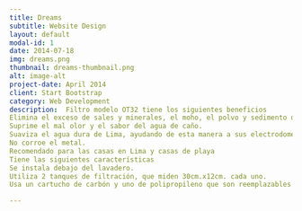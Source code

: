 ```yaml
---
title: Dreams
subtitle: Website Design
layout: default
modal-id: 1
date: 2014-07-18
img: dreams.png
thumbnail: dreams-thumbnail.png
alt: image-alt
project-date: April 2014
client: Start Bootstrap
category: Web Development
description:  Filtro modelo OT32 tiene los siguientes beneficios
Elimina el exceso de sales y minerales, el moho, el polvo y sedimento del agua.
Suprime el mal olor y el sabor del agua de caño.
Suaviza el agua dura de Lima, ayudando de esta manera a sus electrodomésticos.
No corroe el metal. 
Recomendado para las casas en Lima y casas de playa
Tiene las siguientes características
Se instala debajo del lavadero.
Utiliza 2 tanques de filtración, que miden 30cm.x12cm. cada uno.
Usa un cartucho de carbón y uno de polipropileno que son reemplazables entre 4y 6 meses.

---
```

